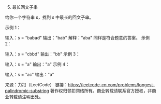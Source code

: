5. 最长回文子串

给你一个字符串 s，找到 s 中最长的回文子串。



示例 1：

输入：s = "babad"
输出："bab"
解释："aba" 同样是符合题意的答案。
示例 2：

输入：s = "cbbd"
输出："bb"
示例 3：

输入：s = "a"
输出："a"
示例 4：

输入：s = "ac"
输出："a"


来源：力扣（LeetCode）
链接：https://leetcode-cn.com/problems/longest-palindromic-substring
著作权归领扣网络所有。商业转载请联系官方授权，非商业转载请注明出处。